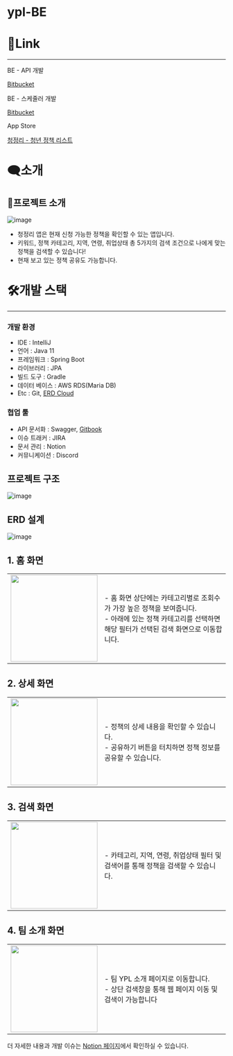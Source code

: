 # ypl-BE


# 🔗Link

---

BE - API 개발 

[Bitbucket](https://bitbucket.org/youth-policy-list/ypl-be)

BE - 스케줄러 개발

[Bitbucket](https://bitbucket.org/youth-policy-list/ypl-scheduler/src/main/)

App Store

[‎청정리 - 청년 정책 리스트](https://apps.apple.com/kr/app/%EC%B2%AD%EC%A0%95%EB%A6%AC-%EC%B2%AD%EB%85%84-%EC%A0%95%EC%B1%85-%EB%A6%AC%EC%8A%A4%ED%8A%B8/id6448850043)

# 🗨️소개
## 📱프로젝트 소개

![image](https://github.com/user-attachments/assets/3e7bf14e-eb1f-439b-8380-213616e5502d)

- 청정리 앱은 현재 신청 가능한 정책을 확인할 수 있는 앱입니다.
- 키워드, 정책 카테고리, 지역, 연령, 취업상태 총 5가지의 검색 조건으로 나에게 맞는 정책을 검색할 수 있습니다!
- 현재 보고 있는 정책 공유도 가능합니다.


# 🛠️개발 스택

---

### 개발 환경

- IDE : IntelliJ
- 언어 : Java 11
- 프레임워크 : Spring Boot
- 라이브러리 : JPA
- 빌드 도구 : Gradle
- 데이터 베이스 : AWS RDS(Maria DB)
- Etc : Git, [ERD Cloud](https://www.erdcloud.com/d/MKfb7iST695yfcJ5Z)

### 협업 툴

- API 문서화 : Swagger, [Gitbook](https://undefined-475.gitbook.io/ypi-api-docs/reference/ypl-api/main)
- 이슈 트래커 : JIRA
- 문서 관리 : Notion
- 커뮤니케이션 : Discord


## 프로젝트 구조

![image](https://github.com/user-attachments/assets/c6757387-1f8f-4ad0-9431-aefb359684ca)


## ERD 설계

![image](https://github.com/user-attachments/assets/772e41d2-dd07-4617-8493-c82aaeafd2f0)

## 1. 홈 화면

<table>
	<tr>
		<td>
			<img src=https://user-images.githubusercontent.com/31722496/215308311-a8bd7802-a130-4a23-b9ea-250c8698f846.gif width=200>
		</td>
		<td>
			- 홈 화면 상단에는 카테고리별로 조회수가 가장 높은 정책을 보여줍니다. </br>
			- 아래에 있는 정책 카테고리를 선택하면 해당 필터가 선택된 검색 화면으로 이동합니다.
		</td>
	</tr>
</table>



## 2. 상세 화면

<table>
	<tr>
		<td>
			<img src=https://user-images.githubusercontent.com/31722496/215308961-5ee0cc50-6d36-4efc-975f-340ce9b873fe.gif width=200>
		</td>
		<td>
			- 정책의 상세 내용을 확인할 수 있습니다. </br>
			- 공유하기 버튼을 터치하면 정책 정보를 공유할 수 있습니다.
		</td>
	</tr>
</table>


## 3. 검색 화면

<table>
	<tr>
		<td>
			<img src=https://user-images.githubusercontent.com/31722496/215308985-565fffcb-a4e7-4482-af04-290aa8d92709.gif width=200>
		</td>
		<td>
			- 카테고리, 지역, 연령, 취업상태 필터 및 검색어를 통해 정책을 검색할 수 있습니다.
		</td>
	</tr>
</table>


## 4. 팀 소개 화면

<table>
	<tr>
		<td>
			<img src=https://user-images.githubusercontent.com/31722496/215309007-7e559f06-6e69-4e98-8b92-a210f769953c.gif width=200>
		</td>
		<td>
			- 팀 YPL 소개 페이지로 이동합니다. </br>
			- 상단 검색창을 통해 웹 페이지 이동 및 검색이 가능합니다
		</td>
	</tr>
</table>

더 자세한 내용과 개발 이슈는 [Notion 페이지](https://rough-nerve-b7c.notion.site/33b17bdb108f454ea27c0af9ef64ce42?pvs=4)에서 확인하실 수 있습니다.
